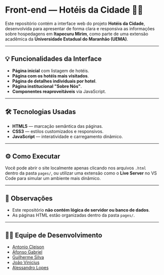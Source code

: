 # Front-end — Hotéis da Cidade 🏨🌐

Este repositório contém a interface web do projeto **Hotéis da Cidade**, desenvolvida para apresentar de forma clara e responsiva as informações sobre hospedagens em **Itapecuru Mirim**, como parte de uma extensão acadêmica da **Universidade Estadual do Maranhão (UEMA)**.

---

## 💡 Funcionalidades da Interface

- **Página inicial** com listagem de hotéis.
- **Página com os hotéis mais visitados**.
- **Página de detalhes individuais por hotel**.
- **Página institucional "Sobre Nós"**.
- **Componentes reaproveitáveis** via JavaScript.

---

## 🛠️ Tecnologias Usadas

- **HTML5** — marcação semântica das páginas.
- **CSS3** — estilos customizados e responsivos.
- **JavaScript** — interatividade e carregamento dinâmico.

---

## ⚙️ Como Executar

Você pode abrir o site localmente apenas clicando nos arquivos `.html` dentro da pasta `pages/`, ou utilizar uma extensão como o **Live Server** no VS Code para simular um ambiente mais dinâmico.

---

## 📌 Observações

- Este repositório **não contém lógica de servidor ou banco de dados**.
- As páginas HTML estão organizadas dentro da pasta `pages/`.

---

## 👨‍💻 Equipe de Desenvolvimento

- [Antonio Cleison](https://www.linkedin.com/in/antoniocleison/)
- [Afonso Gabriel](https://www.linkedin.com/in/afonso-gabriel-217ba430b/)
- [Guilherme Silva](https://www.linkedin.com/in/guilherme-silva-402b35208/)
- [João Vinicius](https://www.linkedin.com/in/joaovinicius-/)
- [Alessandro Lopes](https://www.linkedin.com/in/alessandro-pereira-lopes-1b5602339/)
